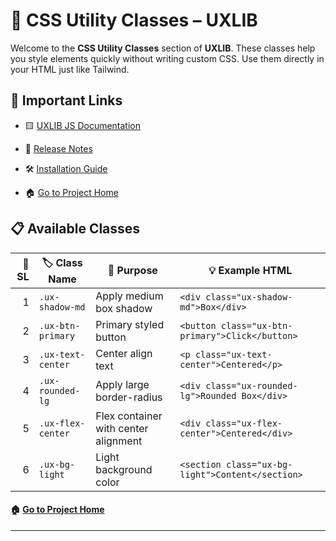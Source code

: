 # 🎨 CSS Utility Classes – UXLIB

Welcome to the **CSS Utility Classes** section of **UXLIB**. These classes help you style elements quickly without writing custom CSS. Use them directly in your HTML just like Tailwind.

## 🔗 Important Links

- 🟨 [UXLIB JS Documentation](https://github.com/subratapeid/UXLIB/blob/main/docs/js)

- 📄 [Release Notes](https://github.com/subratapeid/UXLIB/blob/main/release-notes.md)

- 🛠 [Installation Guide](https://github.com/subratapeid/UXLIB/blob/main/README.md)

- 🏠︎ [Go to Project Home](https://github.com/subratapeid/UXLIB)

## 📋 Available Classes

| 🔢 SL | 🏷️ Class Name        | 🎯 Purpose                              | 💡 Example HTML                                  |
|------:|-----------------------|------------------------------------------|--------------------------------------------------|
| 1    | `.ux-shadow-md`       | Apply medium box shadow                  | `<div class="ux-shadow-md">Box</div>`            |
| 2    | `.ux-btn-primary`     | Primary styled button                    | `<button class="ux-btn-primary">Click</button>`  |
| 3    | `.ux-text-center`     | Center align text                        | `<p class="ux-text-center">Centered</p>`         |
| 4    | `.ux-rounded-lg`      | Apply large border-radius                | `<div class="ux-rounded-lg">Rounded Box</div>`   |
| 5    | `.ux-flex-center`     | Flex container with center alignment     | `<div class="ux-flex-center">Centered</div>`     |
| 6    | `.ux-bg-light`        | Light background color                   | `<section class="ux-bg-light">Content</section>` |


#### 🏠︎ [Go to Project Home](https://github.com/subratapeid/UXLIB)

---